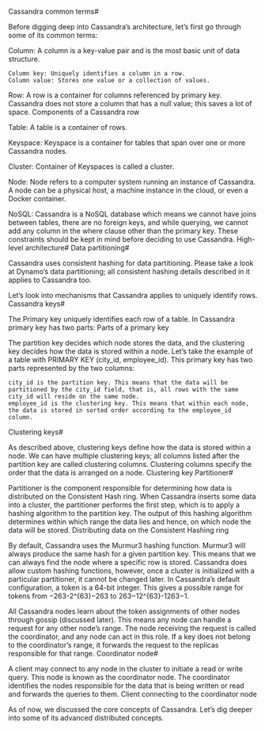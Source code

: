 Cassandra common terms#

Before digging deep into Cassandra’s architecture, let’s first go through some of its common terms:

Column: A column is a key-value pair and is the most basic unit of data structure.

    Column key: Uniquely identifies a column in a row.
    Column value: Stores one value or a collection of values.

Row: A row is a container for columns referenced by primary key. Cassandra does not store a column that has a null value; this saves a lot of space.
Components of a Cassandra row

Table: A table is a container of rows.

Keyspace: Keyspace is a container for tables that span over one or more Cassandra nodes.

Cluster: Container of Keyspaces is called a cluster.

Node: Node refers to a computer system running an instance of Cassandra. A node can be a physical host, a machine instance in the cloud, or even a Docker container.

NoSQL: Cassandra is a NoSQL database which means we cannot have joins between tables, there are no foreign keys, and while querying, we cannot add any column in the where clause other than the primary key. These constraints should be kept in mind before deciding to use Cassandra.
High-level architecture#
Data partitioning#

Cassandra uses consistent hashing for data partitioning. Please take a look at Dynamo’s data partitioning; all consistent hashing details described in it applies to Cassandra too.

Let’s look into mechanisms that Cassandra applies to uniquely identify rows.
Cassandra keys#

The Primary key uniquely identifies each row of a table. In Cassandra primary key has two parts:
Parts of a primary key

The partition key decides which node stores the data, and the clustering key decides how the data is stored within a node. Let’s take the example of a table with PRIMARY KEY (city_id, employee_id). This primary key has two parts represented by the two columns:

    city_id is the partition key. This means that the data will be partitioned by the city_id field, that is, all rows with the same city_id will reside on the same node.
    employee_id is the clustering key. This means that within each node, the data is stored in sorted order according to the employee_id column.

Clustering keys#

As described above, clustering keys define how the data is stored within a node. We can have multiple clustering keys; all columns listed after the partition key are called clustering columns. Clustering columns specify the order that the data is arranged on a node.
Clustering key
Partitioner#

Partitioner is the component responsible for determining how data is distributed on the Consistent Hash ring. When Cassandra inserts some data into a cluster, the partitioner performs the first step, which is to apply a hashing algorithm to the partition key. The output of this hashing algorithm determines within which range the data lies and hence, on which node the data will be stored.
Distributing data on the Consistent Hashing ring

By default, Cassandra uses the Murmur3 hashing function. Murmur3 will always produce the same hash for a given partition key. This means that we can always find the node where a specific row is stored. Cassandra does allow custom hashing functions, however, once a cluster is initialized with a particular partitioner, it cannot be changed later. In Cassandra’s default configuration, a token is a 64-bit integer. This gives a possible range for tokens from −263-2^{63}−2​63​​ to 263−12^{63}-12​63​​−1.

All Cassandra nodes learn about the token assignments of other nodes through gossip (discussed later). This means any node can handle a request for any other node’s range. The node receiving the request is called the coordinator, and any node can act in this role. If a key does not belong to the coordinator’s range, it forwards the request to the replicas responsible for that range.
Coordinator node#

A client may connect to any node in the cluster to initiate a read or write query. This node is known as the coordinator node. The coordinator identifies the nodes responsible for the data that is being written or read and forwards the queries to them.
Client connecting to the coordinator node

As of now, we discussed the core concepts of Cassandra. Let’s dig deeper into some of its advanced distributed concepts.
